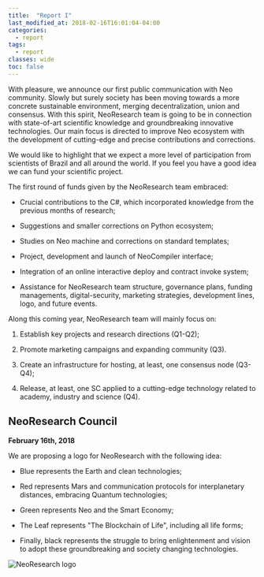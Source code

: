 ```yaml
---
title:  "Report I"
last_modified_at: 2018-02-16T16:01:04-04:00
categories:
  - report
tags:
  - report
classes: wide
toc: false
---
```

With pleasure, we announce our first public communication with Neo community.
Slowly but surely society has been moving towards a more concrete sustainable environment, merging decentralization, union and consensus.
With this spirit, NeoResearch team is going to be in connection with state-of-art scientific knowledge and groundbreaking innovative technologies.
Our main focus is directed to improve Neo ecosystem with the development of cutting-edge and precise contributions and corrections.

We would like to highlight that we expect a more level of participation from scientists of Brazil and all around the world.
If you feel you have a good idea we can fund your scientific project.

The first round of funds given by the NeoResearch team embraced:

* Crucial contributions to the C#, which incorporated knowledge from the previous months of research;

* Suggestions and smaller corrections on Python ecosystem;

* Studies on Neo machine and corrections on standard templates;

* Project, development and launch of NeoCompiler interface;

* Integration of an online interactive deploy and contract invoke system;

* Assistance for NeoResearch team structure, governance plans, funding managements, digital-security, marketing strategies, development lines, logo, and future events.

Along this coming year, NeoResearch team will mainly focus on:

1. Establish key projects and research directions (Q1-Q2);

1. Promote marketing campaigns and expanding community (Q3).

1. Create an infrastructure for hosting, at least, one consensus node (Q3-Q4);

1. Release, at least, one SC applied to a cutting-edge technology related to academy, industry and science (Q4).

## NeoResearch Council ##

**February 16th, 2018**

We are proposing a logo for NeoResearch with the following idea:

* Blue represents the Earth and clean technologies;

* Red represents Mars and communication protocols for interplanetary distances, embracing Quantum technologies;

* Green represents Neo and the Smart Economy;

* The Leaf represents "The Blockchain of Life", including all life forms;

* Finally, black represents the struggle to bring enlightenment and vision to adopt these groundbreaking and society changing technologies.

![NeoResearch logo](/assets/images/logo/pionner-logo/NeoResearch-Logo.png)
